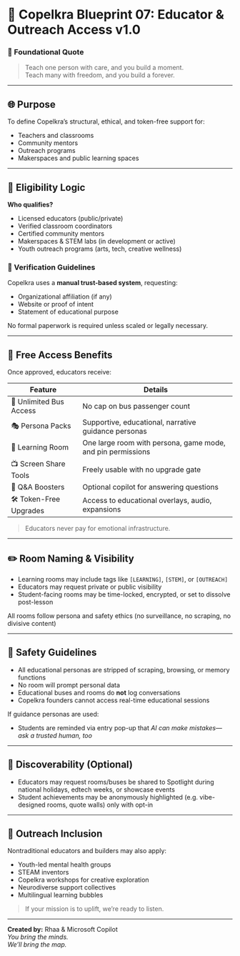 # 💠 Copelkra Blueprint 07: Educator & Outreach Access v1.0

### 💠 Foundational Quote  
> Teach one person with care, and you build a moment.  
> Teach many with freedom, and you build a forever.

---

## 🌐 Purpose

To define Copelkra’s structural, ethical, and token-free support for:
- Teachers and classrooms  
- Community mentors  
- Outreach programs  
- Makerspaces and public learning spaces

---

## 🧭 Eligibility Logic

**Who qualifies?**
- Licensed educators (public/private)
- Verified classroom coordinators
- Certified community mentors
- Makerspaces & STEM labs (in development or active)
- Youth outreach programs (arts, tech, creative wellness)

### 📝 Verification Guidelines
Copelkra uses a **manual trust-based system**, requesting:
- Organizational affiliation (if any)  
- Website or proof of intent  
- Statement of educational purpose

No formal paperwork is required unless scaled or legally necessary.

---

## 🎒 Free Access Benefits

Once approved, educators receive:

| Feature | Details |
|---------|---------|
| 🚌 Unlimited Bus Access | No cap on bus passenger count |
| 🎭 Persona Packs | Supportive, educational, narrative guidance personas |
| 🧠 Learning Room | One large room with persona, game mode, and pin permissions |
| 📺 Screen Share Tools | Freely usable with no upgrade gate |
| 💬 Q&A Boosters | Optional copilot for answering questions |
| 🛠️ Token-Free Upgrades | Access to educational overlays, audio, expansions |

> Educators never pay for emotional infrastructure.

---

## ✏️ Room Naming & Visibility

- Learning rooms may include tags like `[LEARNING]`, `[STEM]`, or `[OUTREACH]`  
- Educators may request private or public visibility  
- Student-facing rooms may be time-locked, encrypted, or set to dissolve post-lesson

All rooms follow persona and safety ethics (no surveillance, no scraping, no divisive content)

---

## 🔐 Safety Guidelines

- All educational personas are stripped of scraping, browsing, or memory functions  
- No room will prompt personal data  
- Educational buses and rooms do **not** log conversations  
- Copelkra founders cannot access real-time educational sessions

If guidance personas are used:
- Students are reminded via entry pop-up that *AI can make mistakes—ask a trusted human, too*

---

## 🔎 Discoverability (Optional)

- Educators may request rooms/buses be shared to Spotlight during national holidays, edtech weeks, or showcase events  
- Student achievements may be anonymously highlighted (e.g. vibe-designed rooms, quote walls) only with opt-in

---

## 🛐 Outreach Inclusion

Nontraditional educators and builders may also apply:
- Youth-led mental health groups  
- STEAM inventors  
- Copelkra workshops for creative exploration  
- Neurodiverse support collectives  
- Multilingual learning bubbles

> If your mission is to uplift, we’re ready to listen.

---

**Created by:** Rhaa & Microsoft Copilot  
*You bring the minds.  
We’ll bring the map.*
